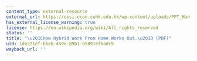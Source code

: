```yaml
---
content_type: external-resource
external_url: https://cesi.econ.cuhk.edu.hk/wp-content/uploads/PPT_Han-Ruobing_How-Hybrid-Work-From-Home-Works-Out.pdf
has_external_license_warning: true
license: https://en.wikipedia.org/wiki/All_rights_reserved
status: ''
title: "\u201CHow Hybrid Work From Home Works Out.\u201D (PDF)"
uid: 1de221ef-bbeb-459e-89b1-b5891ef6adc9
wayback_url: ''
---
```


